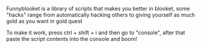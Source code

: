 Funnyblooket is a library of scripts that makes you better in blooket, some "hacks" range from automatically hacking others to giving yourself as much gold as you want in gold quest

To make it work, press ctrl + shift + i and then go to "console", after that paste the script contents into the console and boom!
